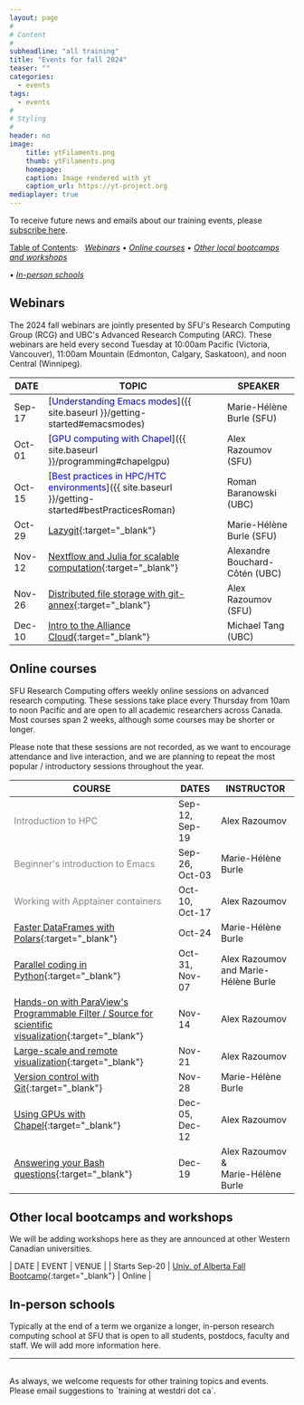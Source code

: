 ```yaml
---
layout: page
#
# Content
#
subheadline: "all training"
title: "Events for fall 2024"
teaser: ""
categories:
  - events
tags:
  - events
#
# Styling
#
header: no
image:
    title: ytFilaments.png
    thumb: ytFilaments.png
    homepage:
    caption: Image rendered with yt
    caption_url: https://yt-project.org
mediaplayer: true
---
```


<!-- deployment status https://github.com/WestGrid/trainingMaterials/actions -->

To receive future news and emails about our training events, please [subscribe here](/contact).

<!-- To receive future news and emails about the BC DRI Group and the Prairies DRI Group training events, please -->
<!-- [subscribe here](/contact). -->

<!-- Going forward, this new list will be our primary way to reach academic researchers in Western Canada (and -->
<!-- elsewhere). -->


[Table of Contents](#table-of-contents):
&nbsp;
[<em>Webinars</em>](#webinars)
• [<em>Online courses</em>](#online-courses)
• [<em>Other local bootcamps and workshops</em>](#bootcamps)
<!-- • [<em>Humanities and social sciences training</em>](#dh) -->
• [<em>In-person schools</em>](#schools)







## Webinars

<!-- BC DRI + Prairies DRI bi-weekly Research Computing webinars take place every second Tuesday at 10am Pacific / -->
<!-- 11pm Mountain / noon Central. -->

The 2024 fall webinars are jointly presented by SFU's Research Computing Group (RCG) and UBC's Advanced
Research Computing (ARC). These webinars are held every second Tuesday at 10:00am Pacific (Victoria,
Vancouver), 11:00am Mountain (Edmonton, Calgary, Saskatoon), and noon Central (Winnipeg).

<!-- Webinar registration will open in early September. -->

<!-- For *upcoming webinars*, click the linked title to see more details or to register. For *past -->
<!-- sessions*, click on the title to view recordings and slides. -->

| DATE | TOPIC | SPEAKER |
| ------------- | --------------- | ----------------- |
| Sep-17 | [<span style="color:blue">Understanding Emacs modes</span>]({{ site.baseurl }}/getting-started#emacsmodes) | Marie-Hélène Burle (SFU) |
| Oct-01 | [<span style="color:blue">GPU computing with Chapel</span>]({{ site.baseurl }}/programming#chapelgpu) | Alex Razoumov (SFU) |
| Oct-15 | [<span style="color:blue">Best practices in HPC/HTC environments</span>]({{ site.baseurl }}/getting-started#bestPracticesRoman) | Roman Baranowski (UBC) |
| Oct-29 | [Lazygit](https://docs.google.com/forms/d/e/1FAIpQLSea-jWCntBehGXOSTY5F1SMc4UWbXs01miDJG4QexQuY9caQQ/viewform){:target="_blank"} | Marie-Hélène Burle (SFU) |
| Nov-12 | [Nextflow and Julia for scalable computation](https://docs.google.com/forms/d/e/1FAIpQLScQ7DIJxVQ8ls5EMbsDkvl4rCEEOMs72KeAmlSDzsTCgu0dGw/viewform){:target="_blank"} | Alexandre Bouchard-Côtén (UBC) | <!-- Nextflow/Julia from Alex Bouchard's group (https://www.stat.ubc.ca/~bouchard) -->
| Nov-26 | [Distributed file storage with git-annex](https://docs.google.com/forms/d/e/1FAIpQLSf39aAo_VwIjo2NlEESXvIT7Mnw7lGNVn9LUus6SyPX-VdqfQ/viewform){:target="_blank"} | Alex Razoumov (SFU) |
| Dec-10 | [Intro to the Alliance Cloud](https://docs.google.com/forms/d/e/1FAIpQLSdrM0qq4OuYOL3M-ht1fKDijhZ1qVSRp3erRJP1KYN_DBdZWQ/viewform){:target="_blank"} | Michael Tang (UBC) |













<a name="courses"></a>
## Online courses

SFU Research Computing offers weekly online sessions on advanced research computing. These sessions take place
every Thursday from 10am to noon Pacific and are open to all academic researchers across Canada. Most courses
span 2 weeks, although some courses may be shorter or longer.

Please note that these sessions are not recorded, as we want to encourage attendance and live interaction, and
we are planning to repeat the most popular / introductory sessions throughout the year.

| COURSE | DATES | INSTRUCTOR |
| ------------- | --------------- | ----------------- |
| <span style="color:gray">Introduction to HPC</span> | Sep-12, Sep-19 | Alex Razoumov |
| <span style="color:gray">Beginner's introduction to Emacs</span> | Sep-26, Oct-03 | Marie-Hélène Burle |
| <span style="color:gray">Working with Apptainer containers</span> | Oct-10, Oct-17 | Alex Razoumov |
| [Faster DataFrames with Polars](https://docs.google.com/forms/u/1/d/e/1FAIpQLSfyj-x6WZkSW2bncmh-HpMqNoVk_3-FJYrhRHFiLEHMdCNWGA/viewform){:target="_blank"} | Oct-24 | Marie-Hélène Burle |
| [Parallel coding in Python](https://docs.google.com/forms/d/e/1FAIpQLScqmPkRp9cWkptrLSCkzAYKmkE6-5KkRHgV4I0ZLOIxbPsMUg/viewform){:target="_blank"} | Oct-31, Nov-07 | Alex Razoumov and Marie-Hélène Burle |
| [Hands-on with ParaView's Programmable Filter / Source for scientific visualization](https://docs.google.com/forms/d/e/1FAIpQLSe3diF5xlhJgTUSHKmOZUfj0gIBtoTCtojH2-JwdGR5-mPYZA/viewform){:target="_blank"} | Nov-14 | Alex Razoumov | <!-- Marie out of town on vacation -->
| [Large-scale and remote visualization](https://docs.google.com/forms/d/e/1FAIpQLSc701ePjS986Li0J9nwaIqvkKhHoRnQWx8PThg34XtFgpTs4A/viewform){:target="_blank"} | Nov-21 | Alex Razoumov | <!-- Marie is teaching @BCCAI workshop Nov-{20,21} -->
| [Version control with Git](https://docs.google.com/forms/d/e/1FAIpQLSdSaSj75OtSM9D5X-UJ7eL3leWhu0wmS16By9pKHpAsyTXpPg/viewform){:target="_blank"} | Nov-28 | Marie-Hélène Burle |
| [Using GPUs with Chapel](https://docs.google.com/forms/d/e/1FAIpQLSeFYsFasTaEu_6SAAI-zRnHdowX9LQEHnWR91BRxS0rYpUpiQ/viewform){:target="_blank"} | Dec-05, Dec-12 | Alex Razoumov | <!-- set up vGPUs on Arbutus or Beluga -->
| [Answering your Bash questions](https://docs.google.com/forms/d/e/1FAIpQLSf9fHRoHS0uXujB2Swtuj2Pn7d8M6YPnPYeYZWaNGxazrNnVQ/viewform){:target="_blank"} | Dec-19 | Alex Razoumov &<br> Marie-Hélène Burle | <!-- bring your own questions and problems or pick from our course; create a google form in advance -->




<!-- Alex to look at regression from scratch in JAX + Flax -->












<a name="bootcamps"></a>
## Other local bootcamps and workshops

We will be adding workshops here as they are announced at other Western Canadian universities.

| DATE | EVENT | VENUE |
| Starts Sep-20 | [Univ. of Alberta Fall Bootcamp](https://www.ualberta.ca/en/information-services-and-technology/news/2024/fall-research-computing-bootcamp-2024.html){:target="_blank"} | Online |







<a name="schools"></a>
## In-person schools

Typically at the end of a term we organize a longer, in-person research computing school at SFU that is open
to all students, postdocs, faculty and staff. We will add more information here.







---

<br>
As always, we welcome requests for other training topics and events. Please email suggestions to `training at
westdri dot ca`.

<!-- [text](link){:target="_blank"} -->
